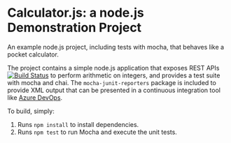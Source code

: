 Calculator.js: a node.js Demonstration Project
==============================================
An example node.js project, including tests with mocha, that behaves like
a pocket calculator.

The project contains a simple node.js application that exposes REST APIs
[![Build Status](https://dev.azure.com/RafaelXNeves-az-400/Integrating%20External%20Source%20Control%20with%20Azure%20Pipelines/_apis/build/status/Rafaelx7.calculator?branchName=master)](https://dev.azure.com/RafaelXNeves-az-400/Integrating%20External%20Source%20Control%20with%20Azure%20Pipelines/_build/latest?definitionId=9&branchName=master)
to perform arithmetic on integers, and provides a test suite with mocha
and chai.  The `mocha-junit-reporters` package is included to provide XML
output that can be presented in a continuous integration tool like
[Azure DevOps](https://azure.com/devops).

To build, simply:

1. Runs `npm install` to install dependencies.
2. Runs `npm test` to run Mocha and execute the unit tests.

